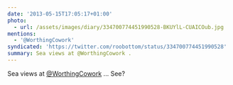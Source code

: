 ```yaml
---
date: '2013-05-15T17:05:17+01:00'
photo:
  - url: /assets/images/diary/334700774451990528-BKUYlL-CUAICOub.jpg
mentions:
  - '@WorthingCowork'
syndicated: 'https://twitter.com/roobottom/status/334700774451990528'
summary: Sea views at @WorthingCowork .
---
```

Sea views at [@WorthingCowork](https://twitter.com/@WorthingCowork) ... See? 
